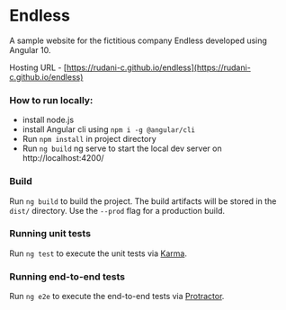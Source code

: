 # Endless

A sample website for the fictitious company Endless developed using Angular 10.

Hosting URL - [https://rudani-c.github.io/endless](https://rudani-c.github.io/endless)

### How to run locally:

* install node.js 
* install Angular cli using `npm i -g @angular/cli`
* Run `npm install` in project directory
* Run `ng build` ng serve to start the local dev server on http://localhost:4200/
 
### Build

Run `ng build` to build the project. The build artifacts will be stored in the `dist/` directory. Use the `--prod` flag for a production build.

### Running unit tests

Run `ng test` to execute the unit tests via [Karma](https://karma-runner.github.io).

### Running end-to-end tests

Run `ng e2e` to execute the end-to-end tests via [Protractor](http://www.protractortest.org/).